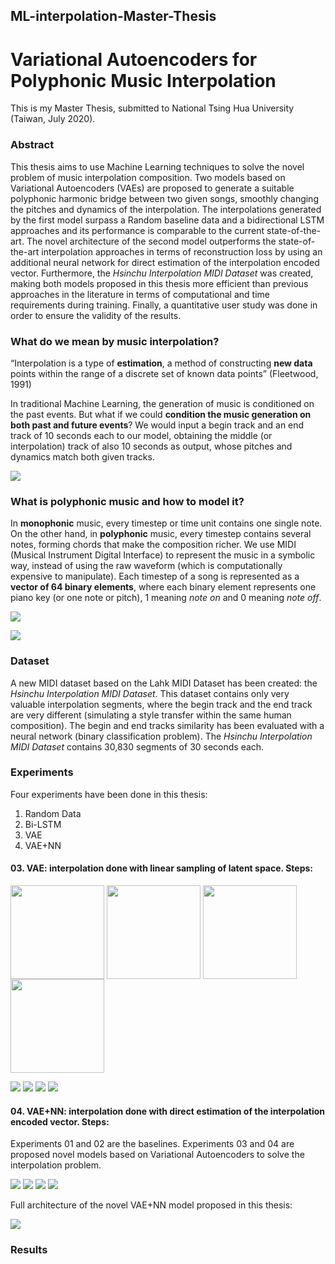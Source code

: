 ## ML-interpolation-Master-Thesis
# Variational Autoencoders for Polyphonic Music Interpolation
This is my Master Thesis, submitted to National Tsing Hua University (Taiwan, July 2020).

### **Abstract**

This thesis aims to use Machine Learning techniques to solve the novel problem of music interpolation composition. Two models based on Variational Autoencoders (VAEs) are proposed to generate a suitable polyphonic harmonic bridge between two given songs, smoothly changing the pitches and dynamics of the interpolation. The interpolations generated by the first model surpass a Random baseline data and a bidirectional LSTM approaches and its performance is comparable to the current state-of-the-art. The novel architecture of the second model outperforms the state-of-the-art interpolation approaches in terms of reconstruction loss by using an additional neural network for direct estimation of the interpolation encoded vector. Furthermore, the _Hsinchu Interpolation MIDI Dataset_ was created, making both models proposed in this thesis more efficient than previous approaches in the literature in terms of computational and time requirements during training. Finally, a quantitative user study was done in order to ensure the validity of the results.

### **What do we mean by music interpolation?**

“Interpolation is a type of **estimation**, a method of constructing **new data** points within the range of a discrete set of known data points” (Fleetwood, 1991)

In traditional Machine Learning, the generation of music is conditioned on the past events. But what if we could **condition the music generation on both past and future events**? We would input a begin track and an end track of 10 seconds each to our model, obtaining the middle (or interpolation) track of also 10 seconds as output, whose pitches and dynamics match both given tracks.

![](https://github.com/pablomp3/ML-interpolation-Master-Thesis/blob/master/images/interpolation_definition.jpg)

### **What is polyphonic music and how to model it?**

In **monophonic** music, every timestep or time unit contains one single note. On the other hand, in **polyphonic** music, every timestep contains several notes, forming chords that make the composition richer. We use MIDI (Musical Instrument Digital Interface) to represent the music in a symbolic way, instead of using the raw waveform (which is computationally expensive to manipulate). Each timestep of a song is represented as a **vector of 64 binary elements**, where each binary element represents one piano key (or one note or pitch), 1 meaning _note on_ and 0 meaning _note off_.

![](https://github.com/pablomp3/ML-interpolation-Master-Thesis/blob/master/images/mono_vs_polyphonic.jpg)

![](https://github.com/pablomp3/ML-interpolation-Master-Thesis/blob/master/images/polyphonic_modelling.jpg)

### Dataset

A new MIDI dataset based on the Lahk MIDI Dataset has been created: the _Hsinchu Interpolation MIDI Dataset_. This dataset contains only very valuable interpolation segments, where the begin track and the end track are very different (simulating a style transfer within the same human composition). The begin and end tracks similarity has been evaluated with a neural network (binary classification problem). The _Hsinchu Interpolation MIDI Dataset_ contains 30,830 segments of 30 seconds each.

### Experiments

Four experiments have been done in this thesis:

01. Random Data
02. Bi-LSTM
03. VAE
04. VAE+NN

#### 03. VAE: interpolation done with linear sampling of latent space. Steps:

<img align="center" width="150" height="150" src="https://github.com/pablomp3/ML-interpolation-Master-Thesis/blob/master/images/begin_end_encoding.jpg">

<img align="center" width="150" height="150" src="https://github.com/pablomp3/ML-interpolation-Master-Thesis/blob/master/images/z_interpolation_by_average.jpg">

<img align="center" width="150" height="150" src="https://github.com/pablomp3/ML-interpolation-Master-Thesis/blob/master/images/z_interpolation_decoding.jpg">

<img align="center" width="150" height="150" src="https://github.com/pablomp3/ML-interpolation-Master-Thesis/blob/master/images/original_vs_reconstructed_input.jpg">

![](https://github.com/pablomp3/ML-interpolation-Master-Thesis/blob/master/images/begin_end_encoding.jpg)
![](https://github.com/pablomp3/ML-interpolation-Master-Thesis/blob/master/images/z_interpolation_by_average.jpg)
![](https://github.com/pablomp3/ML-interpolation-Master-Thesis/blob/master/images/z_interpolation_decoding.jpg)
![](https://github.com/pablomp3/ML-interpolation-Master-Thesis/blob/master/images/original_vs_reconstructed_input.jpg)

#### 04. VAE+NN: interpolation done with direct estimation of the interpolation encoded vector. Steps:
Experiments 01 and 02 are the baselines. Experiments 03 and 04 are proposed novel models based on Variational Autoencoders to solve the interpolation problem.

![](https://github.com/pablomp3/ML-interpolation-Master-Thesis/blob/master/images/begin_end_encoding.jpg)
![](https://github.com/pablomp3/ML-interpolation-Master-Thesis/blob/master/images/z_interpolation_by_nn.jpg)
![](https://github.com/pablomp3/ML-interpolation-Master-Thesis/blob/master/images/z_interpolation_decoding.jpg)
![](https://github.com/pablomp3/ML-interpolation-Master-Thesis/blob/master/images/original_vs_reconstructed_input.jpg)

Full architecture of the novel VAE+NN model proposed in this thesis:

![](https://github.com/pablomp3/ML-interpolation-Master-Thesis/blob/master/images/VAE%2BNN_architecture.jpg)

### Results

